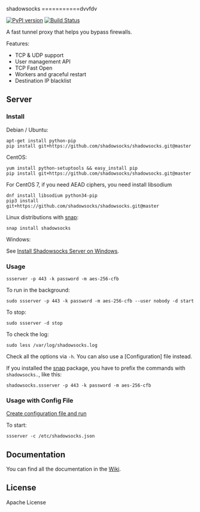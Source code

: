 shadowsocks
===========dvvfdv

[![PyPI version]][PyPI]
[![Build Status]][Travis CI]

A fast tunnel proxy that helps you bypass firewalls.

Features:
- TCP & UDP support
- User management API
- TCP Fast Open
- Workers and graceful restart
- Destination IP blacklist

Server
------

### Install

Debian / Ubuntu:

    apt-get install python-pip
    pip install git+https://github.com/shadowsocks/shadowsocks.git@master

CentOS:

    yum install python-setuptools && easy_install pip
    pip install git+https://github.com/shadowsocks/shadowsocks.git@master

For CentOS 7, if you need AEAD ciphers, you need install libsodium
```
dnf install libsodium python34-pip
pip3 install  git+https://github.com/shadowsocks/shadowsocks.git@master
```
Linux distributions with [snap](http://snapcraft.io/):

    snap install shadowsocks

Windows:

See [Install Shadowsocks Server on Windows](https://github.com/shadowsocks/shadowsocks/wiki/Install-Shadowsocks-Server-on-Windows).

### Usage

    ssserver -p 443 -k password -m aes-256-cfb

To run in the background:

    sudo ssserver -p 443 -k password -m aes-256-cfb --user nobody -d start

To stop:

    sudo ssserver -d stop

To check the log:

    sudo less /var/log/shadowsocks.log

Check all the options via `-h`. You can also use a [Configuration] file
instead.

If you installed the [snap](http://snapcraft.io/) package, you have to prefix the commands with `shadowsocks.`,
like this:

    shadowsocks.ssserver -p 443 -k password -m aes-256-cfb
    
### Usage with Config File

[Create configuration file and run](https://github.com/shadowsocks/shadowsocks/wiki/Configuration-via-Config-File)

To start:

    ssserver -c /etc/shadowsocks.json


Documentation
-------------

You can find all the documentation in the [Wiki](https://github.com/shadowsocks/shadowsocks/wiki).

License
-------

Apache License







[Build Status]:      https://img.shields.io/travis/shadowsocks/shadowsocks/master.svg?style=flat
[PyPI]:              https://pypi.python.org/pypi/shadowsocks
[PyPI version]:      https://img.shields.io/pypi/v/shadowsocks.svg?style=flat
[Travis CI]:         https://travis-ci.org/shadowsocks/shadowsocks

